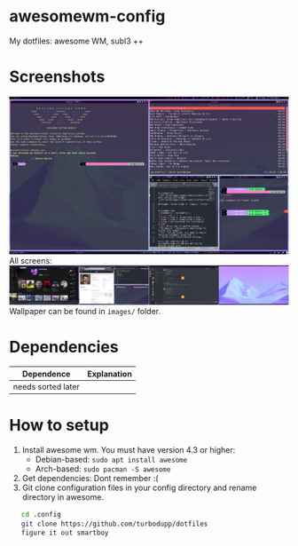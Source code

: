 # awesomewm-config
My dotfiles:
awesome WM, subl3 ++


# Screenshots
![alt text](images/mainscreen.png?raw=true)
All screens:
![alt text](images/quadscreen.png?raw=true)
Wallpaper can be found in `images/` folder.


# Dependencies
| Dependence | Explanation |
|:-------:|:-------|
| needs sorted later|


# How to setup
1. Install awesome wm. You must have version 4.3 or higher:
	* Debian-based: `sudo apt install awesome`
	* Arch-based: `sudo pacman -S awesome`
2. Get dependencies:
Dont remember :(
3. Git clone configuration files in your config  directory and rename directory in awesome.
```bash
   cd .config
   git clone https://github.com/turbodupp/dotfiles
   figure it out smartboy
   ```